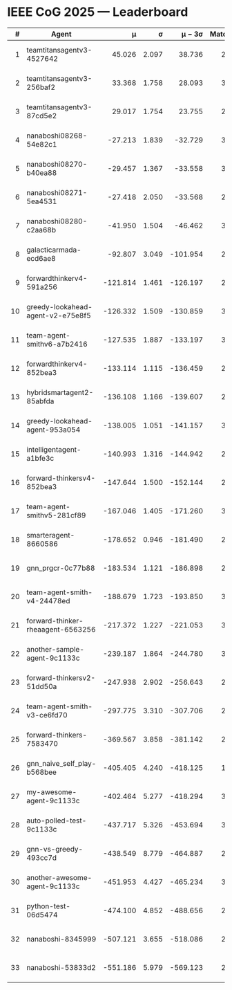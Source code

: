# IEEE CoG 2025 — Leaderboard

| # | Agent | μ | σ | μ − 3σ | Matches | Updated |
|---:|---|---:|---:|---:|---:|---|
| 1 | teamtitansagentv3-4527642 | 45.026 | 2.097 | 38.736 | 2556 | 2025-09-01 16:58 |
| 2 | teamtitansagentv3-256baf2 | 33.368 | 1.758 | 28.093 | 3134 | 2025-09-01 16:58 |
| 3 | teamtitansagentv3-87cd5e2 | 29.017 | 1.754 | 23.755 | 2978 | 2025-09-01 16:58 |
| 4 | nanaboshi08268-54e82c1 | -27.213 | 1.839 | -32.729 | 3120 | 2025-09-01 16:58 |
| 5 | nanaboshi08270-b40ea88 | -29.457 | 1.367 | -33.558 | 3240 | 2025-09-01 16:58 |
| 6 | nanaboshi08271-5ea4531 | -27.418 | 2.050 | -33.568 | 2840 | 2025-09-01 16:58 |
| 7 | nanaboshi08280-c2aa68b | -41.950 | 1.504 | -46.462 | 3200 | 2025-09-01 16:58 |
| 8 | galacticarmada-ecd6ae8 | -92.807 | 3.049 | -101.954 | 2960 | 2025-09-01 16:58 |
| 9 | forwardthinkerv4-591a256 | -121.814 | 1.461 | -126.197 | 2402 | 2025-09-01 16:58 |
| 10 | greedy-lookahead-agent-v2-e75e8f5 | -126.332 | 1.509 | -130.859 | 3408 | 2025-09-01 16:58 |
| 11 | team-agent-smithv6-a7b2416 | -127.535 | 1.887 | -133.197 | 3340 | 2025-09-01 16:58 |
| 12 | forwardthinkerv4-852bea3 | -133.114 | 1.115 | -136.459 | 2571 | 2025-09-01 16:58 |
| 13 | hybridsmartagent2-85abfda | -136.108 | 1.166 | -139.607 | 2418 | 2025-09-01 16:58 |
| 14 | greedy-lookahead-agent-953a054 | -138.005 | 1.051 | -141.157 | 3328 | 2025-09-01 16:58 |
| 15 | intelligentagent-a1bfe3c | -140.993 | 1.316 | -144.942 | 2711 | 2025-09-01 16:58 |
| 16 | forward-thinkersv4-852bea3 | -147.644 | 1.500 | -152.144 | 2247 | 2025-09-01 16:58 |
| 17 | team-agent-smithv5-281cf89 | -167.046 | 1.405 | -171.260 | 3080 | 2025-09-01 16:58 |
| 18 | smarteragent-8660586 | -178.652 | 0.946 | -181.490 | 2479 | 2025-09-01 16:58 |
| 19 | gnn_prgcr-0c77b88 | -183.534 | 1.121 | -186.898 | 2480 | 2025-09-01 16:58 |
| 20 | team-agent-smith-v4-24478ed | -188.679 | 1.723 | -193.850 | 3160 | 2025-09-01 16:58 |
| 21 | forward-thinker-rheaagent-6563256 | -217.372 | 1.227 | -221.053 | 3234 | 2025-09-01 16:58 |
| 22 | another-sample-agent-9c1133c | -239.187 | 1.864 | -244.780 | 3280 | 2025-09-01 16:58 |
| 23 | forward-thinkersv2-51dd50a | -247.938 | 2.902 | -256.643 | 2574 | 2025-09-01 16:58 |
| 24 | team-agent-smith-v3-ce6fd70 | -297.775 | 3.310 | -307.706 | 2800 | 2025-09-01 16:58 |
| 25 | forward-thinkers-7583470 | -369.567 | 3.858 | -381.142 | 2900 | 2025-09-01 16:58 |
| 26 | gnn_naive_self_play-b568bee | -405.405 | 4.240 | -418.125 | 1900 | 2025-09-01 16:58 |
| 27 | my-awesome-agent-9c1133c | -402.464 | 5.277 | -418.294 | 3180 | 2025-09-01 16:58 |
| 28 | auto-polled-test-9c1133c | -437.717 | 5.326 | -453.694 | 3280 | 2025-09-01 16:58 |
| 29 | gnn-vs-greedy-493cc7d | -438.549 | 8.779 | -464.887 | 2640 | 2025-09-01 16:58 |
| 30 | another-awesome-agent-9c1133c | -451.953 | 4.427 | -465.234 | 3180 | 2025-09-01 16:58 |
| 31 | python-test-06d5474 | -474.100 | 4.852 | -488.656 | 2420 | 2025-09-01 16:58 |
| 32 | nanaboshi-8345999 | -507.121 | 3.655 | -518.086 | 2760 | 2025-09-01 16:58 |
| 33 | nanaboshi-53833d2 | -551.186 | 5.979 | -569.123 | 2940 | 2025-09-01 16:58 |
